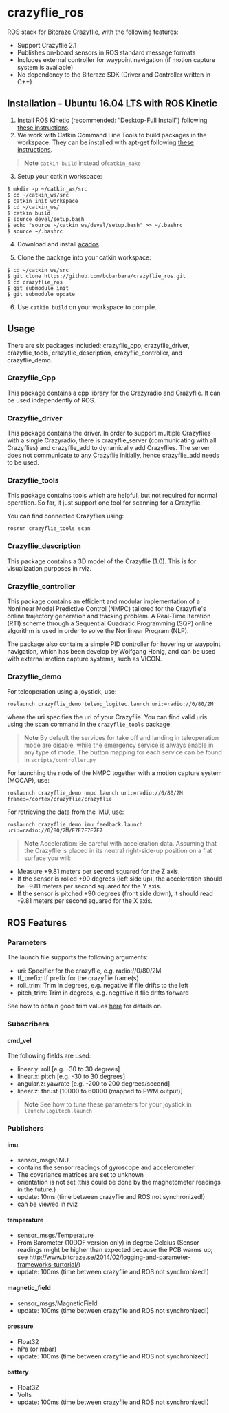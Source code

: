 crazyflie_ros
=============

ROS stack for [Bitcraze Crazyflie](http://www.bitcraze.se/), with the following features:

* Support Crazyflie 2.1
* Publishes on-board sensors in ROS standard message formats
* Includes external controller for waypoint navigation (if motion capture system is available)
* No dependency to the Bitcraze SDK (Driver and Controller written in C++)

## Installation - Ubuntu 16.04 LTS with ROS Kinetic
1. Install ROS Kinetic (recommended: “Desktop-Full Install”) following [these instructions](http://wiki.ros.org/kinetic/Installation/Ubuntu).
2. We work with Catkin Command Line Tools to build packages in the workspace. They can be installed with apt-get following [these instructions](https://catkin-tools.readthedocs.io/en/latest/installing.html#installing-on-ubuntu-with-apt-get).
> **Note** `catkin build​` instead of ​`catkin_mak​e`

3. Setup your catkin workspace:
```
$ mkdir -p ~/catkin_ws/src
$ cd ~/catkin_ws/src
$ catkin_init_workspace
$ cd ~/catkin_ws/
$ catkin build
$ source devel/setup.bash
$ echo "source ~/catkin_ws/devel/setup.bash" >> ~/.bashrc
$ source ~/.bashrc
```

4. Download and install [acados](https://github.com/acados/acados.git).

5. Clone the package into your catkin workspace:
```
$ cd ~/catkin_ws/src
$ git clone https://github.com/bcbarbara/crazyflie_ros.git
$ cd crazyflie_ros
$ git submodule init
$ git submodule update
```

6. Use `catkin build` on your workspace to compile.

## Usage

There are six packages included: crazyflie_cpp, crazyflie_driver, crazyflie_tools, crazyflie_description, crazyflie_controller, and crazyflie_demo.

### Crazyflie_Cpp

This package contains a cpp library for the Crazyradio and Crazyflie. It can be used independently of ROS.

### Crazyflie_driver

This package contains the driver. In order to support multiple Crazyflies with a single Crazyradio, there is crazyflie_server (communicating with all Crazyflies) and crazyflie_add to dynamically add Crazyflies.
The server does not communicate to any Crazyflie initially, hence crazyflie_add needs to be used.

### Crazyflie_tools

This package contains tools which are helpful, but not required for normal operation. So far, it just support one tool for scanning for a Crazyflie.

You can find connected Crazyflies using:
```
rosrun crazyflie_tools scan
```

### Crazyflie_description

This package contains a 3D model of the Crazyflie (1.0). This is for visualization purposes in rviz.

### Crazyflie_controller

This package contains an efficient and modular implementation of a Nonlinear Model Predictive Control (NMPC) tailored for the Crazyflie's online trajectory generation and tracking problem. A Real-Time Iteration (RTI) scheme through a Sequential Quadratic Programming (SQP) online algorithm is used in order to solve the Nonlinear Program (NLP).

The package also contains a simple PID controller for hovering or waypoint navigation, which has been develop by Wolfgang Honig, and can be used with external motion capture systems, such as VICON.



### Crazyflie_demo

For teleoperation using a joystick, use:
```
roslaunch crazyflie_demo teleop_logitec.launch uri:=radio://0/80/2M
```
where the uri specifies the uri of your Crazyflie. You can find valid uris using the scan command in the `crazyflie_tools` package.
> **Note** By default the services for take off and landing in teleoperation mode are disable, while the emergency service is always enable in any type of mode. The button mapping for each service can be found in `scripts/controller.py`


For launching the node of the NMPC together with a motion capture system (MOCAP), use:
```
roslaunch crazyflie_demo nmpc.launch uri:=radio://0/80/2M frame:=/cortex/crazyflie/crazyflie
```

For retrieving the data from the IMU, use:
```
roslaunch crazyflie_demo imu_feedback.launch uri:=radio://0/80/2M/E7E7E7E7E7
```
> **Note** Acceleration: Be careful with acceleration data. Assuming that the Crazyflie is placed in its neutral right-side-up position on a flat surface you will:
- Measure +9.81 meters per second squared for the Z axis.
- If the sensor is rolled +90 degrees (left side up), the acceleration should be -9.81 meters per second squared for the Y axis.
- If the sensor is pitched +90 degrees (front side down), it should read -9.81 meters per second squared for the X axis.


## ROS Features

### Parameters

The launch file supports the following arguments:
* uri: Specifier for the crazyflie, e.g. radio://0/80/2M
* tf_prefix: tf prefix for the crazyflie frame(s)
* roll_trim: Trim in degrees, e.g. negative if flie drifts to the left
* pitch_trim: Trim in degrees, e.g. negative if flie drifts forward

See how to obtain good trim values [here](http://wiki.bitcraze.se/projects:crazyflie:userguide:tips_and_tricks) for details on.

### Subscribers

#### cmd_vel

The following fields are used:
* linear.y: roll [e.g. -30 to 30 degrees]
* linear.x: pitch [e.g. -30 to 30 degrees]
* angular.z: yawrate [e.g. -200 to 200 degrees/second]
* linear.z: thrust [10000 to 60000 (mapped to PWM output)]

>**Note** See how to tune these parameters for your joystick in `launch/logitech.launch`

### Publishers

#### imu
* sensor_msgs/IMU
* contains the sensor readings of gyroscope and accelerometer
* The covariance matrices are set to unknown
* orientation is not set (this could be done by the magnetometer readings in the future.)
* update: 10ms (time between crazyflie and ROS not synchronized!)
* can be viewed in rviz

#### temperature
* sensor_msgs/Temperature
* From Barometer (10DOF version only) in degree Celcius (Sensor readings might be higher than expected because the PCB warms up; see http://www.bitcraze.se/2014/02/logging-and-parameter-frameworks-turtorial/)
* update: 100ms (time between crazyflie and ROS not synchronized!)

#### magnetic_field
* sensor_msgs/MagneticField
* update: 100ms (time between crazyflie and ROS not synchronized!)

#### pressure
* Float32
* hPa (or mbar)
* update: 100ms (time between crazyflie and ROS not synchronized!)

#### battery
* Float32
* Volts
* update: 100ms (time between crazyflie and ROS not synchronized!)
